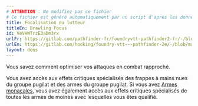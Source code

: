 ```yaml
---
# ATTENTION : Ne modifiez pas ce fichier
# Ce fichier est généré automatiquement par un script d'après les données du module Foundry VTT officiel et de sa traduction
title: Focalisation du lutteur
titleEn: Brawling Focus
id: VeVHWTrzE3aDm3rx
urlFr: https://gitlab.com/pathfinder-fr/foundryvtt-pathfinder2-fr/-/blob/master/data/feats/VeVHWTrzE3aDm3rx.htm
urlEn: https://gitlab.com/hooking/foundry-vtt---pathfinder-2e/-/blob/master/packs/data/feats.db/brawling-focus.json
layout: dons
---
```

Vous savez comment optimiser vos attaques en combat rapproché.

Vous avez accès aux effets critiques spécialisés des frappes à mains nues du groupe pugilat et des armes du groupe pugilat. Si vous avez [Armes monacales](armes-monacales.html), vous avez également accès aux effets critiques spécialisés de toutes les armes de moines avec lesquelles vous êtes qualifié.
